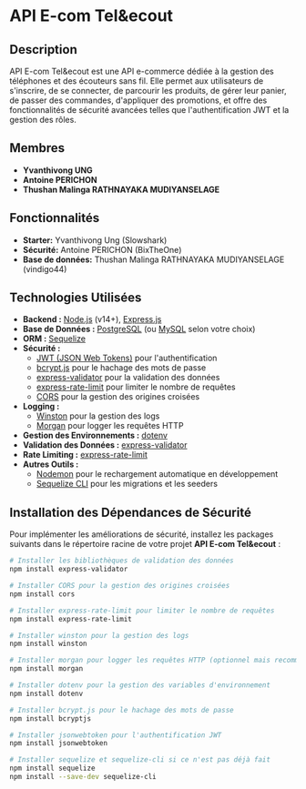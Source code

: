 # API E-com Tel&ecout

## Description

API E-com Tel&ecout est une API e-commerce dédiée à la gestion des téléphones et des écouteurs sans fil. Elle permet aux utilisateurs de s'inscrire, de se connecter, de parcourir les produits, de gérer leur panier, de passer des commandes, d'appliquer des promotions, et offre des fonctionnalités de sécurité avancées telles que l'authentification JWT et la gestion des rôles.

## Membres

- **Yvanthivong UNG**
- **Antoine PERICHON**
- **Thushan Malinga RATHNAYAKA MUDIYANSELAGE**

## Fonctionnalités

- **Starter:** Yvanthivong Ung  (Slowshark)
- **Sécurité:** Antoine PERICHON (BixTheOne)
- **Base de données:** Thushan Malinga RATHNAYAKA MUDIYANSELAGE (vindigo44) 

## Technologies Utilisées

- **Backend :** [Node.js](https://nodejs.org/) (v14+), [Express.js](https://expressjs.com/)
- **Base de Données :** [PostgreSQL](https://www.postgresql.org/) (ou [MySQL](https://www.mysql.com/) selon votre choix)
- **ORM :** [Sequelize](https://sequelize.org/)
- **Sécurité :**
  - [JWT (JSON Web Tokens)](https://jwt.io/) pour l'authentification
  - [bcrypt.js](https://www.npmjs.com/package/bcryptjs) pour le hachage des mots de passe
  - [express-validator](https://express-validator.github.io/docs/) pour la validation des données
  - [express-rate-limit](https://www.npmjs.com/package/express-rate-limit) pour limiter le nombre de requêtes
  - [CORS](https://www.npmjs.com/package/cors) pour la gestion des origines croisées
- **Logging :**
  - [Winston](https://github.com/winstonjs/winston) pour la gestion des logs
  - [Morgan](https://github.com/expressjs/morgan) pour logger les requêtes HTTP
- **Gestion des Environnements :** [dotenv](https://www.npmjs.com/package/dotenv)
- **Validation des Données :** [express-validator](https://express-validator.github.io/docs/)
- **Rate Limiting :** [express-rate-limit](https://www.npmjs.com/package/express-rate-limit)
- **Autres Outils :**
  - [Nodemon](https://www.npmjs.com/package/nodemon) pour le rechargement automatique en développement
  - [Sequelize CLI](https://sequelize.org/master/manual/migrations.html) pour les migrations et les seeders

## Installation des Dépendances de Sécurité

Pour implémenter les améliorations de sécurité, installez les packages suivants dans le répertoire racine de votre projet **API E-com Tel&ecout** :

```bash
# Installer les bibliothèques de validation des données
npm install express-validator

# Installer CORS pour la gestion des origines croisées
npm install cors

# Installer express-rate-limit pour limiter le nombre de requêtes
npm install express-rate-limit

# Installer winston pour la gestion des logs
npm install winston

# Installer morgan pour logger les requêtes HTTP (optionnel mais recommandé)
npm install morgan

# Installer dotenv pour la gestion des variables d'environnement
npm install dotenv

# Installer bcrypt.js pour le hachage des mots de passe
npm install bcryptjs

# Installer jsonwebtoken pour l'authentification JWT
npm install jsonwebtoken

# Installer sequelize et sequelize-cli si ce n'est pas déjà fait
npm install sequelize
npm install --save-dev sequelize-cli
